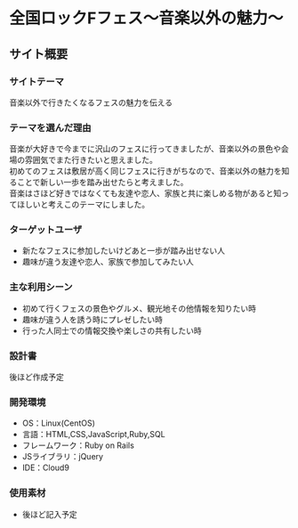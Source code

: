 # 全国ロックFフェス～音楽以外の魅力～

## サイト概要
### サイトテーマ
音楽以外で行きたくなるフェスの魅力を伝える

### テーマを選んだ理由
音楽が大好きで今までに沢山のフェスに行ってきましたが、音楽以外の景色や会場の雰囲気でまた行きたいと思えました。<br>
初めてのフェスは敷居が高く同じフェスに行きがちなので、音楽以外の魅力を知ることで新しい一歩を踏み出せたらと考えました。<br>
音楽はさほど好きではなくても友達や恋人、家族と共に楽しめる物があると知ってほしいと考えこのテーマにしました。

### ターゲットユーザ
- 新たなフェスに参加したいけどあと一歩が踏み出せない人
- 趣味が違う友達や恋人、家族で参加してみたい人
### 主な利用シーン
- 初めて行くフェスの景色やグルメ、観光地その他情報を知りたい時
- 趣味が違う人を誘う時にプレゼしたい時
- 行った人同士での情報交換や楽しさの共有したい時

### 設計書
後ほど作成予定

### 開発環境
- OS：Linux(CentOS)
- 言語：HTML,CSS,JavaScript,Ruby,SQL
- フレームワーク：Ruby on Rails
- JSライブラリ：jQuery
- IDE：Cloud9

### 使用素材
- 後ほど記入予定